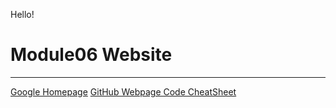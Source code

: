 Hello!
# Module06 Website
---
[Google Homepage](https://www.google.com "Google's Homepage")
[GitHub Webpage Code CheatSheet](https://github.com/adam-p/markdown-here/wiki/Markdown-Cheatsheet)
